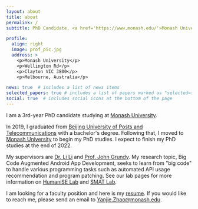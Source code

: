 ```yaml
---
layout: about
title: about
permalink: /
subtitle: PhD Candidate, <a href='https://www.monash.edu/'>Monash University</a>, Melbourne, Australia.

profile:
  align: right
  image: prof_pic.jpg
  address: >
    <p>Monash University</p>
    <p>Wellington Rd</p>
    <p>Clayton VIC 3800</p>
    <p>Melbourne, Australia</p>

news: true  # includes a list of news items
selected_papers: true # includes a list of papers marked as "selected={true}"
social: true  # includes social icons at the bottom of the page
---
```


I am a 3rd-year PhD candidate studying at <a href='https://www.monash.edu/'>Monash University</a>. 

In 2019, I graduated from <a href='https://www.bupt.edu.cn/'>Beijing University of Posts and Telecommunications</a> with a bachelor's degree. Following that, I moved to <a href='https://www.monash.edu/'>Monash University</a> to begin my PhD studies. I expect to finish my PhD studies at the end of 2022.


My supervisors are <a href='http://lilicoding.github.io/'>Dr. Li Li</a> and <a href='https://sites.google.com/site/johncgrundy/'>Prof. John Grundy</a>. 
My research topic, Big Code Augmented Android App Development, seeks to learn from "big code" to handle various programming tasks such as automated API usage recommendation and program patching. See our lab pages for more information on <a href='https://www.monash.edu/it/humanise-lab'>HumaniSE Lab</a> and <a href='https://github.com/SMAT-Lab'>SMAT Lab</a>.


I am looking for a faculty position and here is my <a href='../assets/pdf/Yanjie_Zhao_newCV.pdf'>resume</a>. If you would like to reach me, please send an email to <a href="#">Yanjie.Zhao@monash.edu</a>.


<!-- Write your biography here. Tell the world about yourself. Link to your favorite [subreddit](http://reddit.com). You can put a picture in, too. The code is already in, just name your picture `prof_pic.jpg` and put it in the `img/` folder.

Put your address / P.O. box / other info right below your picture. You can also disable any these elements by editing `profile` property of the YAML header of your `_pages/about.md`. Edit `_bibliography/papers.bib` and Jekyll will render your [publications page](/al-folio/publications/) automatically.

Link to your social media connections, too. This theme is set up to use [Font Awesome icons](http://fortawesome.github.io/Font-Awesome/) and [Academicons](https://jpswalsh.github.io/academicons/), like the ones below. Add your Facebook, Twitter, LinkedIn, Google Scholar, or just disable all of them.
 -->